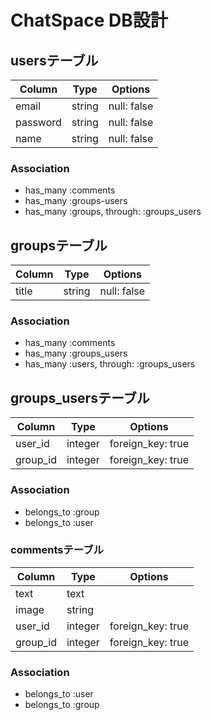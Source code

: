 # ChatSpace DB設計

## usersテーブル

|Column|Type|Options|
|------|----|-------|
|email|string|null: false|
|password|string|null: false|
|name|string|null: false|

### Association

- has_many :comments
- has_many :groups-users
- has_many :groups, through: :groups_users

## groupsテーブル

|Column|Type|Options|
|------|----|-------|
|title|string|null: false|

### Association

- has_many :comments
- has_many :groups_users
- has_many :users, through: :groups_users


## groups_usersテーブル

|Column|Type|Options|
|------|----|-------|
|user_id|integer|foreign_key: true|
|group_id|integer|foreign_key: true|

### Association
- belongs_to :group
- belongs_to :user

### commentsテーブル

|Column|Type|Options|
|------|----|-------|
|text|text||
|image|string||
|user_id|integer|foreign_key: true|
|group_id|integer|foreign_key: true|

### Association

- belongs_to :user
- belongs_to :group
